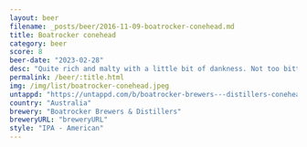 ```yaml
---
layout: beer
filename: _posts/beer/2016-11-09-boatrocker-conehead.md
title: Boatrocker conehead
category: beer
score: 8
beer-date: "2023-02-28"
desc: "Quite rich and malty with a little bit of dankness. Not too bitter. Gets better as it goes down brining out a lovely sweetness"
permalink: /beer/:title.html
img: /img/list/boatrocker-conehead.jpeg
untappd: "https://untappd.com/b/boatrocker-brewers---distillers-conehead/4578122"
country: "Australia"
brewery: "Boatrocker Brewers & Distillers"
breweryURL: "breweryURL"
style: "IPA - American"
---
```


